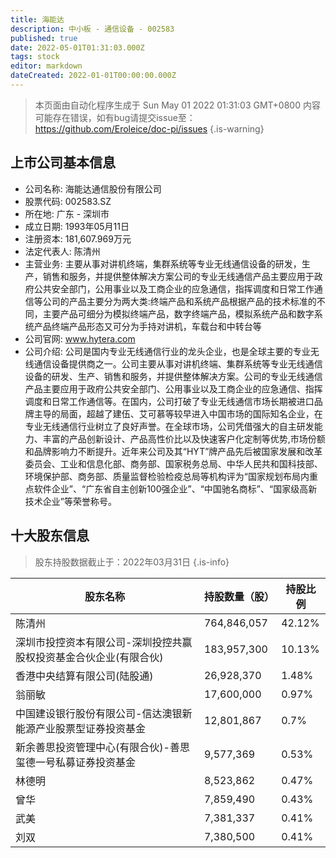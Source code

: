 ```yaml
---
title: 海能达
description: 中小板 - 通信设备 - 002583
published: true
date: 2022-05-01T01:31:03.000Z
tags: stock
editor: markdown
dateCreated: 2022-01-01T00:00:00.000Z
---
```


> 本页面由自动化程序生成于 Sun May 01 2022 01:31:03 GMT+0800
> 内容可能存在错误，如有bug请提交issue至：https://github.com/Eroleice/doc-pi/issues
{.is-warning}

## 上市公司基本信息
- 公司名称: 海能达通信股份有限公司
- 股票代码: 002583.SZ
- 所在地: 广东 - 深圳市
- 成立日期: 1993年05月11日
- 注册资本: 181,607.969万元
- 法定代表人: 陈清州
- 主营业务: 主要从事对讲机终端，集群系统等专业无线通信设备的研发，生产，销售和服务，并提供整体解决方案公司的专业无线通信产品主要应用于政府公共安全部门，公用事业以及工商企业的应急通信，指挥调度和日常工作通信等公司的产品主要分为两大类:终端产品和系统产品根据产品的技术标准的不同，主要产品可细分为模拟终端产品，数字终端产品，模拟系统产品和数字系统产品终端产品形态又可分为手持对讲机，车载台和中转台等
- 公司官网: www.hytera.com
- 公司介绍: 公司是国内专业无线通信行业的龙头企业，也是全球主要的专业无线通信设备提供商之一。公司主要从事对讲机终端、集群系统等专业无线通信设备的研发、生产、销售和服务，并提供整体解决方案。公司的专业无线通信产品主要应用于政府公共安全部门、公用事业以及工商企业的应急通信、指挥调度和日常工作通信等。在国内，公司打破了专业无线通信市场长期被进口品牌主导的局面，超越了建伍、艾可慕等较早进入中国市场的国际知名企业，在专业无线通信行业树立了良好声誉。在全球市场，公司凭借强大的自主研发能力、丰富的产品创新设计、产品高性价比以及快速客户化定制等优势,市场份额和品牌影响力不断提升。近年来公司及其“HYT”牌产品先后被国家发展和改革委员会、工业和信息化部、商务部、国家税务总局、中华人民共和国科技部、环境保护部、商务部、质量监督检验检疫总局等机构评为“国家规划布局内重点软件企业”、“广东省自主创新100强企业”、“中国驰名商标”、“国家级高新技术企业”等荣誉称号。


## 十大股东信息
> 股东持股数据截止于：2022年03月31日
{.is-info}

| 股东名称 | 持股数量（股） | 持股比例 |
| --- | --- | --- |
| 陈清州 | 764,846,057 | 42.12% |
| 深圳市投控资本有限公司-深圳投控共赢股权投资基金合伙企业(有限合伙) | 183,957,300 | 10.13% |
| 香港中央结算有限公司(陆股通) | 26,928,370 | 1.48% |
| 翁丽敏 | 17,600,000 | 0.97% |
| 中国建设银行股份有限公司-信达澳银新能源产业股票型证券投资基金 | 12,801,867 | 0.7% |
| 新余善思投资管理中心(有限合伙)-善思玺德一号私募证券投资基金 | 9,577,369 | 0.53% |
| 林德明 | 8,523,862 | 0.47% |
| 曾华 | 7,859,490 | 0.43% |
| 武美 | 7,381,337 | 0.41% |
| 刘双 | 7,380,500 | 0.41% |




